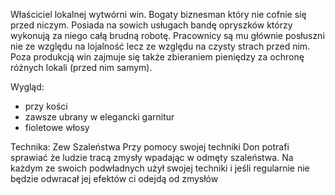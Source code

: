 Właściciel lokalnej wytwórni win. Bogaty biznesman który nie cofnie się przed niczym. Posiada na sowich usługach bandę opryszków którzy wykonują za niego całą brudną robotę. Pracownicy są mu głównie posłuszni nie ze względu na lojalność lecz ze względu na czysty strach przed nim. Poza produkcją win zajmuje się także zbieraniem pieniędzy za ochronę różnych lokali (przed nim samym).

Wygląd:
<ul>
	<li>przy kości</li>
	<li>zawsze ubrany w elegancki garnitur</li>
	<li>fioletowe włosy</li>
</ul>

Technika: Zew Szaleństwa
Przy pomocy swojej techniki Don potrafi sprawiać że ludzie tracą zmysły wpadając w odmęty szaleństwa. Na każdym ze swoich podwładnych użył swojej techniki i jeśli regularnie nie będzie odwracał jej efektów ci odejdą od zmysłów